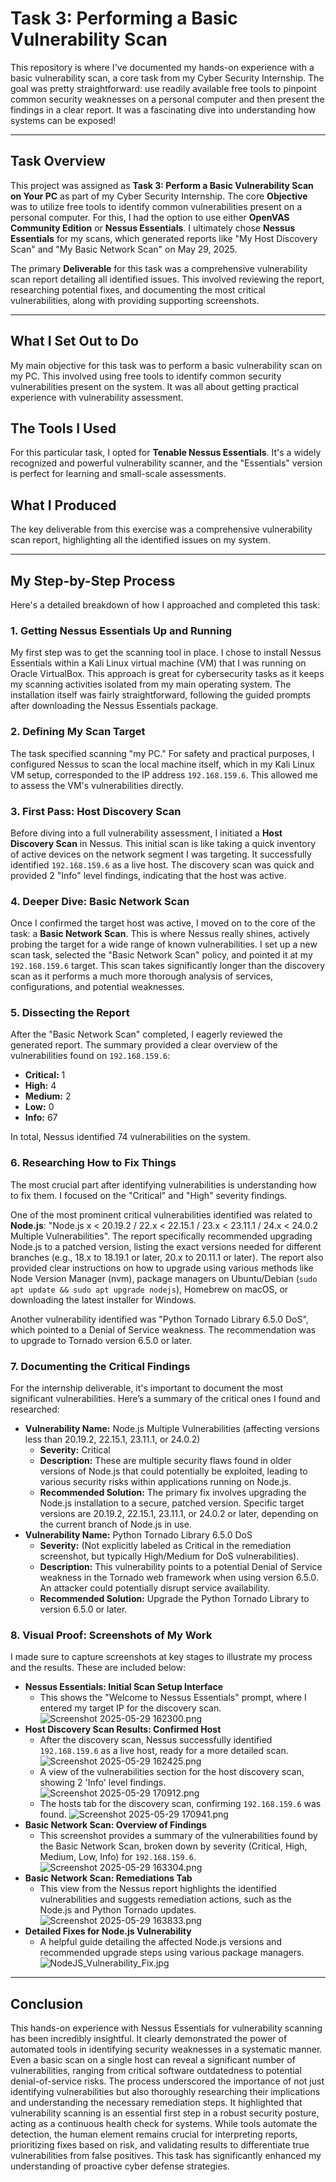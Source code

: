 # Task 3: Performing a Basic Vulnerability Scan

This repository is where I've documented my hands-on experience with a basic vulnerability scan, a core task from my Cyber Security Internship. The goal was pretty straightforward: use readily available free tools to pinpoint common security weaknesses on a personal computer and then present the findings in a clear report. It was a fascinating dive into understanding how systems can be exposed!

---

## Task Overview

This project was assigned as **Task 3: Perform a Basic Vulnerability Scan on Your PC** as part of my Cyber Security Internship.
The core **Objective** was to utilize free tools to identify common vulnerabilities present on a personal computer.
For this, I had the option to use either **OpenVAS Community Edition** or **Nessus Essentials**. I ultimately chose **Nessus Essentials** for my scans, which generated reports like "My Host Discovery Scan" and "My Basic Network Scan" on May 29, 2025.

The primary **Deliverable** for this task was a comprehensive vulnerability scan report detailing all identified issues. This involved reviewing the report, researching potential fixes, and documenting the most critical vulnerabilities, along with providing supporting screenshots.

---

## What I Set Out to Do

My main objective for this task was to perform a basic vulnerability scan on my PC. This involved using free tools to identify common security vulnerabilities present on the system. It was all about getting practical experience with vulnerability assessment.

## The Tools I Used

For this particular task, I opted for **Tenable Nessus Essentials**. It's a widely recognized and powerful vulnerability scanner, and the "Essentials" version is perfect for learning and small-scale assessments.

## What I Produced

The key deliverable from this exercise was a comprehensive vulnerability scan report, highlighting all the identified issues on my system.

---

## My Step-by-Step Process

Here's a detailed breakdown of how I approached and completed this task:

### 1. Getting Nessus Essentials Up and Running

My first step was to get the scanning tool in place. I chose to install Nessus Essentials within a Kali Linux virtual machine (VM) that I was running on Oracle VirtualBox. This approach is great for cybersecurity tasks as it keeps my scanning activities isolated from my main operating system. The installation itself was fairly straightforward, following the guided prompts after downloading the Nessus Essentials package.

### 2. Defining My Scan Target

The task specified scanning "my PC." For safety and practical purposes, I configured Nessus to scan the local machine itself, which in my Kali Linux VM setup, corresponded to the IP address `192.168.159.6`. This allowed me to assess the VM's vulnerabilities directly.

### 3. First Pass: Host Discovery Scan

Before diving into a full vulnerability assessment, I initiated a **Host Discovery Scan** in Nessus. This initial scan is like taking a quick inventory of active devices on the network segment I was targeting. It successfully identified `192.168.159.6` as a live host. The discovery scan was quick and provided 2 "Info" level findings, indicating that the host was active.

### 4. Deeper Dive: Basic Network Scan

Once I confirmed the target host was active, I moved on to the core of the task: a **Basic Network Scan**. This is where Nessus really shines, actively probing the target for a wide range of known vulnerabilities. I set up a new scan task, selected the "Basic Network Scan" policy, and pointed it at my `192.168.159.6` target. This scan takes significantly longer than the discovery scan as it performs a much more thorough analysis of services, configurations, and potential weaknesses.

### 5. Dissecting the Report

After the "Basic Network Scan" completed, I eagerly reviewed the generated report. The summary provided a clear overview of the vulnerabilities found on `192.168.159.6`:

* **Critical:** 1
* **High:** 4
* **Medium:** 2
* **Low:** 0
* **Info:** 67

In total, Nessus identified 74 vulnerabilities on the system.

### 6. Researching How to Fix Things

The most crucial part after identifying vulnerabilities is understanding how to fix them. I focused on the "Critical" and "High" severity findings.

One of the most prominent critical vulnerabilities identified was related to **Node.js**: "Node.js x < 20.19.2 / 22.x < 22.15.1 / 23.x < 23.11.1 / 24.x < 24.0.2 Multiple Vulnerabilities". The report specifically recommended upgrading Node.js to a patched version, listing the exact versions needed for different branches (e.g., 18.x to 18.19.1 or later, 20.x to 20.11.1 or later). The report also provided clear instructions on how to upgrade using various methods like Node Version Manager (nvm), package managers on Ubuntu/Debian (`sudo apt update && sudo apt upgrade nodejs`), Homebrew on macOS, or downloading the latest installer for Windows.

Another vulnerability identified was "Python Tornado Library 6.5.0 DoS", which pointed to a Denial of Service weakness. The recommendation was to upgrade to Tornado version 6.5.0 or later.

### 7. Documenting the Critical Findings

For the internship deliverable, it's important to document the most significant vulnerabilities. Here’s a summary of the critical ones I found and researched:

* **Vulnerability Name:** Node.js Multiple Vulnerabilities (affecting versions less than 20.19.2, 22.15.1, 23.11.1, or 24.0.2)
    * **Severity:** Critical
    * **Description:** These are multiple security flaws found in older versions of Node.js that could potentially be exploited, leading to various security risks within applications running on Node.js.
    * **Recommended Solution:** The primary fix involves upgrading the Node.js installation to a secure, patched version. Specific target versions are 20.19.2, 22.15.1, 23.11.1, or 24.0.2 or later, depending on the current branch of Node.js in use.
* **Vulnerability Name:** Python Tornado Library 6.5.0 DoS
    * **Severity:** (Not explicitly labeled as Critical in the remediation screenshot, but typically High/Medium for DoS vulnerabilities).
    * **Description:** This vulnerability points to a potential Denial of Service weakness in the Tornado web framework when using version 6.5.0. An attacker could potentially disrupt service availability.
    * **Recommended Solution:** Upgrade the Python Tornado Library to version 6.5.0 or later.

### 8. Visual Proof: Screenshots of My Work

I made sure to capture screenshots at key stages to illustrate my process and the results. These are included below:

* **Nessus Essentials: Initial Scan Setup Interface**
    * This shows the "Welcome to Nessus Essentials" prompt, where I entered my target IP for the discovery scan.
    ![Screenshot 2025-05-29 162300.png](Screenshot%202025-05-29%20162300.png)
* **Host Discovery Scan Results: Confirmed Host**
    * After the discovery scan, Nessus successfully identified `192.168.159.6` as a live host, ready for a more detailed scan.
    ![Screenshot 2025-05-29 162425.png](Screenshot%202025-05-29%20162425.png)
    * A view of the vulnerabilities section for the host discovery scan, showing 2 'Info' level findings.
    ![Screenshot 2025-05-29 170912.png](Screenshot%202025-05-29%20170912.png)
    * The hosts tab for the discovery scan, confirming `192.168.159.6` was found.
    ![Screenshot 2025-05-29 170941.png](Screenshot%2025-05-29%20170941.png)
* **Basic Network Scan: Overview of Findings**
    * This screenshot provides a summary of the vulnerabilities found by the Basic Network Scan, broken down by severity (Critical, High, Medium, Low, Info) for `192.168.159.6`.
    ![Screenshot 2025-05-29 163304.png](Screenshot%202025-05-29%20163304.png)
* **Basic Network Scan: Remediations Tab**
    * This view from the Nessus report highlights the identified vulnerabilities and suggests remediation actions, such as the Node.js and Python Tornado updates.
    ![Screenshot 2025-05-29 163833.png](Screenshot%202025-05-29%20163833.png)
* **Detailed Fixes for Node.js Vulnerability**
    * A helpful guide detailing the affected Node.js versions and recommended upgrade steps using various package managers.
    ![NodeJS_Vulnerability_Fix.jpg](NodeJS_Vulnerability_Fix.jpg)

---

## Conclusion

This hands-on experience with Nessus Essentials for vulnerability scanning has been incredibly insightful. It clearly demonstrated the power of automated tools in identifying security weaknesses in a systematic manner. Even a basic scan on a single host can reveal a significant number of vulnerabilities, ranging from critical software outdatedness to potential denial-of-service risks.
The process underscored the importance of not just identifying vulnerabilities but also thoroughly researching their implications and understanding the necessary remediation steps. It highlighted that vulnerability scanning is an essential first step in a robust security posture, acting as a continuous health check for systems. While tools automate the detection, the human element remains crucial for interpreting reports, prioritizing fixes based on risk, and validating results to differentiate true vulnerabilities from false positives. This task has significantly enhanced my understanding of proactive cyber defense strategies.
